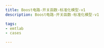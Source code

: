 ```yaml
---
title: Boost电路-开关函数-标准化模型-v1
description: Boost电路-开关函数-标准化模型-v1

tags:
- emtlab
- cases

---
```


<!-- import DocCardList from '@theme/DocCardList';

<DocCardList /> -->